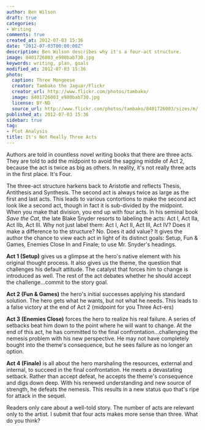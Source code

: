```yaml
---
author: Ben Wilson
draft: true
categories:
- Writing
comments: true
created_at: 2012-07-03 15:36
date: "2012-07-03T00:00:00Z"
description: Ben Wilson describes why it's a four-act structure.
image: 8401726003_e980bab730.jpg
keywords: writing, plan, goals
modified_at: 2012-07-03 15:36
photo:
  caption: Three Mongeese
  creator: Tambako the Jaguar/Flickr
  creator_url: http://www.flickr.com/photos/tambako/
  image: 8401726003_e980bab730.jpg
  license: BY-ND
  source_url: http://www.flickr.com/photos/tambako/8401726003/sizes/m/
published_at: 2012-07-03 15:36
sidebar: true
tag:
- Plot Analysis
title: It's Not Really Three Acts
---
```

<!-- Opening -->
Authors are told in countless novel writing books that there are three acts. They are told to add the midpoint to avoid the sagging middle of Act 2, because the act is twice as big as others. In reality, it's not really three acts in the first place. It's Four.

<!--more-->
<!-- Theme Stated -->
The three-act structure harkens back to Aristotle and reflects Thesis, Antithesis and Synthesis. The second act is always twice as large as the first and last acts. This leads to various contortions to make the second act look like a second act, though in fact it is sub-divided by the midpoint. When you make that division, you end up with four acts. In his seminal book _Save the Cat_, the late Blake Snyder resorts to labeling the acts: Act I, Act IIa, Act IIb, Act III.
Why not just label them: Act I, Act II, Act III, Act IV? Does it make a difference to the structure? No. Does it add value? It gives the author the chance to view each act in light of its distinct goals: Setup, Fun & Games, Enemies Close In and Finale; to use Mr. Snyder's headings.

**Act 1 (Setup)** gives us a glimpse at the hero's native element with his original thought process. It also gives us the theme, the question that challenges his default attitude. The catalyst that forces him to change is introduced as well. The rest of the act debates whether he should accept the challenge...commit to the story goal.

**Act 2 (Fun & Games)** the hero's initial successes applying his standard solution. The hero gets what he wants, but not what he needs. This leads to a false victory at the end of Act 2 (midpoint for you Three Act-ers)

**Act 3 (Enemies Close)** forces the hero to realize his real failure. A series of setbacks beat him down to the point where he will want to change. At the end of this act, he has committed to the final confrontation...challenging the nemesis problem with his new perspective. He may not have completely bought into the theme's consequence, but he sees failure as no longer an option.

**Act 4 (Finale)** is all about the hero marshaling the resources, external and internal, to succeed in the final confrontation. He meets a devastating setback. Rather than accept defeat, he accepts the theme's consequence and digs down deep. With his renewed understanding and new source of strength, he defeats the nemesis. This results in a new status quo that's ripe for attack in the sequel.

Readers only care about a well-told story. The number of acts are relevant only to the artist. I submit that four acts makes more sense than three. What do you think?
